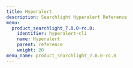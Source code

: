 ```yaml
---
title: Hyperalert
description: Searchlight Hyperalert Reference
menu:
  product_searchlight_7.0.0-rc.0:
    identifier: hyperalert-cli
    name: Hyperalert
    parent: reference
    weight: 20
menu_name: product_searchlight_7.0.0-rc.0
---
```

